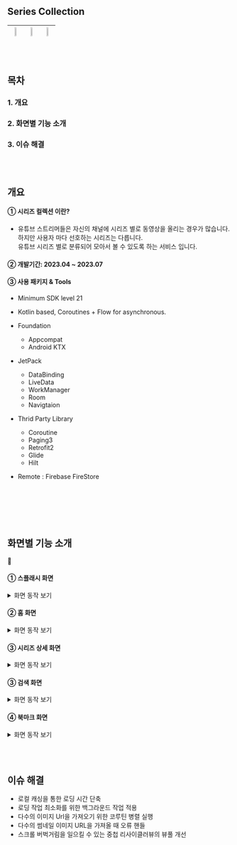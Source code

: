 
## Series Collection

|<img src="https://github.com/honggi123/series-collection/assets/89631493/78d55852-67e1-4042-866d-3ed326df6763" height="20%"/>|<img width=“20”% src="https://github.com/honggi123/series-collection/assets/89631493/43d20e3a-03f5-40aa-9c12-730c57170ca7" width="20%" height="20%"/>|<img width=“20”% src="https://github.com/honggi123/series-collection/assets/89631493/83ced6b3-4a0d-4be9-b784-fb9d343af29c" width="20%" height="20%"/>
|----|----|----|

<br><br>
## 목차
### 1. 개요
### 2. 화면별 기능 소개
### 3. 이슈 해결

<br><br>
## 개요

#### ➀ 시리즈 컬렉션 이란?

- 유튜브 스트리머들은 자신의 채널에 시리즈 별로 동영상을 올리는 경우가 많습니다. 하지만 사용자 마다 선호하는 시리즈는 다릅니다. <br> 유튜브 시리즈 별로 분류되어 모아서 볼 수 있도록 하는 서비스 입니다.

#### ➁ 개발기간: 2023.04 ~ 2023.07

#### ➂ 사용 패키지 & Tools

* Minimum SDK level 21
* Kotlin based, Coroutines + Flow for asynchronous.
* Foundation
  - Appcompat
  - Android KTX

* JetPack
  - DataBinding
  - LiveData
  - WorkManager
  - Room
  - Navigtaion

* Thrid Party Library
  - Coroutine
  - Paging3
  - Retrofit2 
  - Glide
  - Hilt
    
* Remote : Firebase FireStore

<br><br>

<br><br>
## 화면별 기능 소개
🚧
#### ➀ 스플래시 화면

<details>
  <summary> 화면 동작 보기</summary>

  <img src="https://github.com/honggi123/series-collection/assets/89631493/6416b5a1-eb93-4f83-8568-14294d6b903d" width="230px" height="500px"/>
</details>

#### ➁ 홈 화면

<details>
  <summary> 화면 동작 보기</summary>
</details>

#### ➂ 시리즈 상세 화면

<details>
  <summary> 화면 동작 보기</summary>
</details>

#### ➂ 검색 화면

<details>
  <summary> 화면 동작 보기</summary>

  <img src="https://github.com/honggi123/series-collection/assets/89631493/56652ec7-49a2-4a28-afdf-07ce757499d4" width="230px" height="500px"/>
</details>


#### ➃ 북마크 화면

<details>
  <summary> 화면 동작 보기</summary>
  
  <img src="https://github.com/honggi123/series-collection/assets/89631493/3e6c074c-28fd-4e28-905e-85bc0bf190ee" width="230px" height="500px"/>
</details>

<br><br>
## 이슈 해결
- 로컬 캐싱을 통한 로딩 시간 단축  
- 로딩 작업 최소화를 위한 백그라운드 작업 적용
- 다수의 이미지 Url을 가져오기 위한 코루틴 병렬 실행
- 다수의 썸네일 이미지 URL을 가져올 때 오류 핸들
- 스크롤 버벅거림을 일으킬 수 있는 중첩 리사이클러뷰의 뷰풀 개선 




